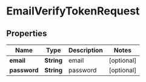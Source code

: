 
# EmailVerifyTokenRequest

## Properties
Name | Type | Description | Notes
------------ | ------------- | ------------- | -------------
**email** | **String** | email |  [optional]
**password** | **String** | password |  [optional]



